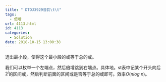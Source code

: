 ```yaml
---
title: " DTOJ3929音韵\t\t"
tags:
  - 倍增
url: 4113.html
id: 4113
categories:
  - Solution
date: 2018-10-15 13:00:38
---
```


选出最小段，使得这个最小段的或等于总的或。

我们可以枚举一个左端点，然后倍增跳到右端点。具体地。st表中记某个开头向后$2^j$的区间或，然后判断前面的区间或是否等于总的或即可。效率$O(n log \ n)$。
